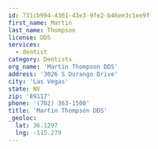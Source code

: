 ```yaml
---
id: 731cb994-4361-43e3-9fe2-b46ee3c1ee9f
first_name: Martin
last_name: Thompson
license: DDS
services:
  - dentist
category: Dentists
org_name: 'Martin Thompson DDS'
address: '3026 S Durango Drive'
city: 'Las Vegas'
state: NV
zip: '89117'
phone: '(702) 363-1500'
title: 'Martin Thompson DDS'
_geoloc:
  lat: 36.1297
  lng: -115.279
---
```

